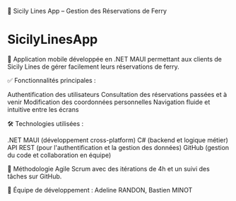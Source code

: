 🚢 Sicily Lines App – Gestion des Réservations de Ferry

# SicilyLinesApp
📱 Application mobile développée en .NET MAUI permettant aux clients de Sicily Lines de gérer facilement leurs réservations de ferry.

✅ Fonctionnalités principales :

Authentification des utilisateurs
Consultation des réservations passées et à venir
Modification des coordonnées personnelles
Navigation fluide et intuitive entre les écrans

🛠 Technologies utilisées :

.NET MAUI (développement cross-platform)
C# (backend et logique métier)
API REST (pour l'authentification et la gestion des données)
GitHub (gestion du code et collaboration en équipe)

📌 Méthodologie Agile Scrum avec des itérations de 4h et un suivi des tâches sur GitHub.

👥 Équipe de développement : Adeline RANDON, Bastien MINOT
